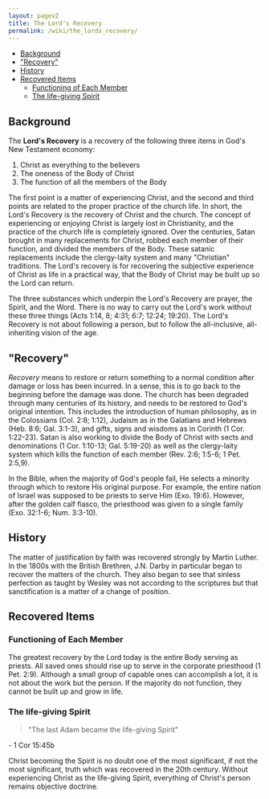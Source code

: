 ```yaml
---
layout: pagev2
title: The Lord's Recovery
permalink: /wiki/the_lords_recovery/
---
```

- [Background](#background)
- ["Recovery"](#recovery)
- [History](#history)
- [Recovered Items](#recovered-items)
  - [Functioning of Each Member](#functioning-of-each-member)
  - [The life-giving Spirit](#the-life-giving-spirit)

## Background

The **Lord's Recovery** is a recovery of the following three items in God's New Testament economy:

1. Christ as everything to the believers
2. The oneness of the Body of Christ
3. The function of all the members of the Body

The first point is a matter of experiencing Christ, and the second and third points are related to the proper practice of the church life. In short, the Lord's Recovery is the recovery of Christ and the church. The concept of experiencing or enjoying Christ is largely lost in Christianity, and the practice of the church life is completely ignored. Over the centuries, Satan brought in many replacements for Christ, robbed each member of their function, and divided the members of the Body. These satanic replacements include the clergy-laity system and many "Christian" traditions. The Lord's recovery is for recovering the subjective experience of Christ as life in a practical way, that the Body of Christ may be built up so the Lord can return.

The three substances which underpin the Lord's Recovery are prayer, the Spirit, and the Word. There is no way to carry out the Lord's work without these three things (Acts 1:14, 8; 4:31; 6:7; 12:24; 19:20). The Lord's Recovery is not about following a person, but to follow the all-inclusive, all-inheriting vision of the age.

## "Recovery"

*Recovery* means to restore or return something to a normal condition after damage or loss has been incurred. In a sense, this is to go back to the beginning before the damage was done. The church has been degraded through many centuries of its history, and needs to be restored to God's original intention. This includes the introduction of human philosophy, as in the Colossians (Col. 2:8; 1:12), Judaism as in the Galatians and Hebrews (Heb. 8:6; Gal. 3:1-3), and gifts, signs and wisdoms as in Corinth (1 Cor. 1:22-23). Satan is also working to divide the Body of Christ with sects and denominations (1 Cor. 1:10-13; Gal. 5:19-20) as well as the clergy-laity system which kills the function of each member (Rev. 2:6; 1:5-6; 1 Pet. 2:5,9).

In the Bible, when the majority of God's people fail, He selects a minority through which to restore His original purpose. For example, the entire nation of Israel was supposed to be priests to serve Him (Exo. 19:6). However, after the golden calf fiasco, the priesthood was given to a single family (Exo. 32:1-6; Num. 3:3-10).

## History

The matter of justification by faith was recovered strongly by Martin Luther. In the 1800s with the British Brethren, J.N. Darby in particular began to recover the matters of the church. They also began to see that sinless perfection as taught by Wesley was not according to the scriptures but that sanctification is a matter of a change of position.

## Recovered Items

### Functioning of Each Member

The greatest recovery by the Lord today is the entire Body serving as priests. All saved ones should rise up to serve in the corporate priesthood (1 Pet. 2:9). Although a small group of capable ones can accomplish a lot, it is not about the work but the person. If the majority do not function, they cannot be built up and grow in life.

### The life-giving Spirit

>"The last Adam became the life-giving Spirit"

\- 1 Cor 15:45b

Christ becoming the Spirit is no doubt one of the most significant, if not the most significant, truth which was recovered in the 20th century. Without experiencing Christ as the life-giving Spirit, everything of Christ's person remains objective doctrine.